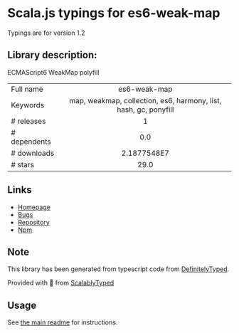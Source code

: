 
# Scala.js typings for es6-weak-map

Typings are for version 1.2

## Library description:
ECMAScript6 WeakMap polyfill

|                    |                 |
| ------------------ | :-------------: |
| Full name          | es6-weak-map |
| Keywords           | map, weakmap, collection, es6, harmony, list, hash, gc, ponyfill |
| # releases         | 1 |
| # dependents       | 0.0 |
| # downloads        | 2.1877548E7 |
| # stars            | 29.0 |

## Links
- [Homepage](https://github.com/medikoo/es6-weak-map#readme)
- [Bugs](https://github.com/medikoo/es6-weak-map/issues)
- [Repository](https://github.com/medikoo/es6-weak-map)
- [Npm](https://www.npmjs.com/package/es6-weak-map)
    


## Note
This library has been generated from typescript code from [DefinitelyTyped](https://definitelytyped.org).

Provided with :purple_heart: from [ScalablyTyped](https://github.com/oyvindberg/ScalablyTyped)

## Usage
See [the main readme](../../readme.md) for instructions.


